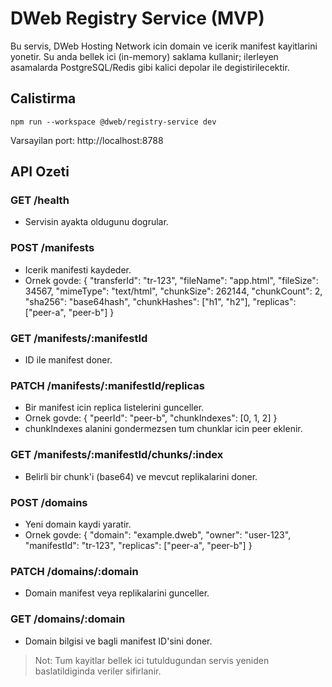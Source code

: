 # DWeb Registry Service (MVP)

Bu servis, DWeb Hosting Network icin domain ve icerik manifest kayitlarini yonetir. Su anda bellek ici (in-memory) saklama kullanir; ilerleyen asamalarda PostgreSQL/Redis gibi kalici depolar ile degistirilecektir.

## Calistirma

    npm run --workspace @dweb/registry-service dev

Varsayilan port: http://localhost:8788

## API Ozeti

### GET /health
- Servisin ayakta oldugunu dogrular.

### POST /manifests
- Icerik manifesti kaydeder.
- Ornek govde:
    {
      "transferId": "tr-123",
      "fileName": "app.html",
      "fileSize": 34567,
      "mimeType": "text/html",
      "chunkSize": 262144,
      "chunkCount": 2,
      "sha256": "base64hash",
      "chunkHashes": ["h1", "h2"],
      "replicas": ["peer-a", "peer-b"]
    }

### GET /manifests/:manifestId
- ID ile manifest doner.

### PATCH /manifests/:manifestId/replicas
- Bir manifest icin replica listelerini gunceller.
- Ornek govde:
    {
      "peerId": "peer-b",
      "chunkIndexes": [0, 1, 2]
    }
- chunkIndexes alanini gondermezsen tum chunklar icin peer eklenir.

### GET /manifests/:manifestId/chunks/:index
- Belirli bir chunk'i (base64) ve mevcut replikalarini doner.

### POST /domains
- Yeni domain kaydi yaratir.
- Ornek govde:
    {
      "domain": "example.dweb",
      "owner": "user-123",
      "manifestId": "tr-123",
      "replicas": ["peer-a", "peer-b"]
    }

### PATCH /domains/:domain
- Domain manifest veya replikalarini gunceller.

### GET /domains/:domain
- Domain bilgisi ve bagli manifest ID'sini doner.

> Not: Tum kayitlar bellek ici tutuldugundan servis yeniden baslatildiginda veriler sifirlanir.
